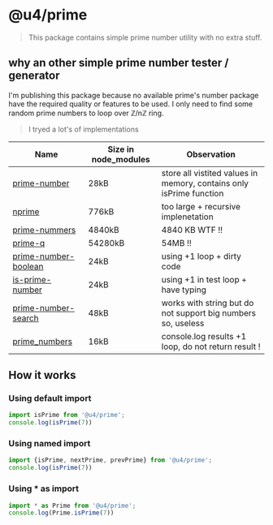 # @u4/prime

> This package contains simple prime number utility with no extra stuff.

## why an other simple prime number tester / generator

I'm publishing this package because no available prime's number package have the required quality or features to be used.
I only need to find some random prime numbers to loop over ℤ/nℤ ring.

> I tryed a lot's of implementations

| Name                                                       |  Size in node_modules | Observation                                                         |
|------------------------------------------------------------|-----------------------|---------------------------------------------------------------------|
| [prime-number](https://www.npmjs.com/package/prime-number) |     28kB              | store all vistited values in memory, contains only isPrime function |
| [nprime](https://www.npmjs.com/package/nprime)             |    776kB              | too large + recursive implenetation                                 |
| [prime-nummers](https://www.npmjs.com/package/prime-nummers)|   4840kB             | 4840 KB WTF !!                                    |
| [prime-q](https://www.npmjs.com/package/prime-q)           |    54280kB            | 54MB !!                                           |
| [prime-number-boolean](https://www.npmjs.com/package/prime-number-boolean) | 24kB  | using +1 loop + dirty code                        |
| [is-prime-number](https://www.npmjs.com/package/is-prime-number) |    24kB         | using +1 in test loop + have typing               |
| [prime-number-search](https://www.npmjs.com/package/prime-number-search) |    48kB | works with string but do not support big numbers so, useless |
| [prime_numbers](https://www.npmjs.com/package/prime_numbers) |          16kB       | console.log results +1 loop, do not return result !        |

## How it works

### Using default import

```typescript
import isPrime from '@u4/prime';
console.log(isPrime(7))
```

### Using named import

```typescript
import {isPrime, nextPrime, prevPrime} from '@u4/prime';
console.log(isPrime(7))
```

### Using * as import

```typescript
import * as Prime from '@u4/prime';
console.log(Prime.isPrime(7))
```
